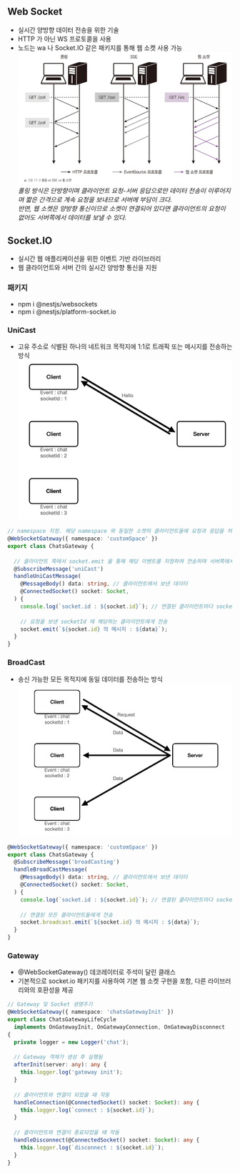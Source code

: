 ## Web Socket
- 실시간 양방향 데이터 전송을 위한 기술
- HTTP 가 아닌 WS 프로토콜을 사용
- 노드는 wa 나 Socket.IO 같은 패키지를 통해 웹 소켓 사용 가능  
![img.png](img/webSocket.png)  
*폴링 방식은 단방향이며 클라이언트 요청-서버 응답으로만 데이터 전송이 이루어지며 짧은 간격으로 계속 요청을 보내므로 서버에 부담이 크다.<br>반면, 웹 소켓은 양방향 통신이므로 소켓이 연결되어 있다면 클라이언트의 요청이 없어도 서버쪽에서 데이터를 보낼 수 있다.*

## Socket.IO
- 실시간 웹 애플리케이션을 위한 이벤트 기반 라이브러리
- 웹 클라이언트와 서버 간의 실시간 양방향 통신을 지원

### 패키지
- npm i @nestjs/websockets
- npm i @nestjs/platform-socket.io

### UniCast
- 고유 주소로 식별된 하나의 네트워크 목적지에 1:1로 트래픽 또는 메시지를 전송하는 방식  
![img_2.png](img/uniCast.png)
```typescript
// namespace 지정. 해당 namespace 와 동일한 소켓의 클라이언트들에 요청과 응답을 처리한다.
@WebSocketGateway({ namespace: 'customSpace' }) 
export class ChatsGateway {

  // 클라이언트 쪽에서 socket.emit 을 통해 해당 이벤트를 지정하여 전송하며 서버쪽에서 이벤트를 처리
  @SubscribeMessage('uniCast') 
  handleUniCastMessage(
    @MessageBody() data: string, // 클라이언트에서 보낸 데이터
    @ConnectedSocket() socket: Socket,
  ) {
    console.log(`socket.id : ${socket.id}`); // 연결된 클라이언트마다 socketId가 다르게 부여된다.

    // 요청을 보낸 socketId 에 해당하는 클라이언트에게 전송
    socket.emit(`${socket.id} 의 메시지 : ${data}`);
  }
}
```


### BroadCast
- 송신 가능한 모든 목적지에 동일 데이터를 전송하는 방식  
![img.png](broadCast.png)
```typescript
@WebSocketGateway({ namespace: 'customSpace' })
export class ChatsGateway {
  @SubscribeMessage('broadCasting')
  handleBroadCastMessage(
    @MessageBody() data: string, // 클라이언트에서 보낸 데이터
    @ConnectedSocket() socket: Socket,
  ) {
    console.log(`socket.id : ${socket.id}`); // 연결된 클라이언트마다 socketId가 다르게 부여된다.

    // 연결된 모든 클라이언트들에게 전송
    socket.broadcast.emit(`${socket.id} 의 메시지 : ${data}`);
  }
}
```

### Gateway
- @WebSocketGateway() 데코레이터로 주석이 달린 클래스
- 기본적으로 socket.io 패키지를 사용하여 기본 웹 소켓 구현을 포함, 다른 라이브러리와의 호환성을 제공
```typescript
// Gateway 및 Socket 생명주기
@WebSocketGateway({ namespace: 'chatsGatewayInit' })
export class ChatsGatewayLifeCycle
  implements OnGatewayInit, OnGatewayConnection, OnGatewayDisconnect
{
  private logger = new Logger('chat');

  // Gateway 객체가 생성 후 실행됨
  afterInit(server: any): any {
    this.logger.log('gateway init');
  }

  // 클라이언트와 연결이 되었을 때 작동
  handleConnection(@ConnectedSocket() socket: Socket): any {
    this.logger.log(`connect : ${socket.id}`);
  }

  // 클라이언트와 연결이 종료되었을 때 작동
  handleDisconnect(@ConnectedSocket() socket: Socket): any {
    this.logger.log(`disconnect : ${socket.id}`);
  }
}
```